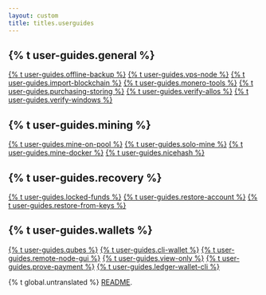 ```yaml
---
layout: custom
title: titles.userguides
---
```

<div class="guides">
    <section class="container">
        <div class="row">
            <div class="left half no-pad-sm col-lg-6 col-md-6 col-sm-12 col-xs-12">
                <div class="info-block">
                    <div class="row center-xs">
                        <div class="col">
                            <h2>{% t user-guides.general %}</h2>
                        </div>
                    </div>
                    <div class="row start-xs">
                        <p>
                            <a href="{{site.baseurl}}/resources/user-guides/Offline_Backup.html">{% t user-guides.offline-backup %}</a>
                            <a href="{{site.baseurl}}/resources/user-guides/vps_run_node.html">{% t user-guides.vps-node %}</a>
                            <a href="{{site.baseurl}}/resources/user-guides/importing_blockchain.html">{% t user-guides.import-blockchain %}</a>
                            <a href="{{site.baseurl}}/resources/user-guides/monero_tools.html">{% t user-guides.monero-tools %}</a>
                            <a href="{{site.baseurl}}/resources/user-guides/securely_purchase.html">{% t user-guides.purchasing-storing %}</a>
                            <a href="{{site.baseurl}}/resources/user-guides/verification-allos-advanced.html">{% t user-guides.verify-allos %}</a>
                            <a href="{{site.baseurl}}/resources/user-guides/verification-windows-beginner.html">{% t user-guides.verify-windows %}</a>
                        </p>
                    </div>
                </div>
            </div>
            <div class="right half col-lg-6 col-md-6 col-sm-12 col-xs-12">
                <div class="info-block">
                    <div class="row center-xs">
                        <div class="col">
                            <h2>{% t user-guides.mining %}</h2>
                        </div>
                    </div>
                    <div class="row start-xs">
                        <p>
                            <a href="{{site.baseurl}}/resources/user-guides/mine-to-pool.html">{% t user-guides.mine-on-pool %}</a>
                            <a href="{{site.baseurl}}/resources/user-guides/solo_mine_GUI.html">{% t user-guides.solo-mine %}</a>
                            <a href="{{site.baseurl}}/resources/user-guides/mining_with_xmrig_and_docker.html">{% t user-guides.mine-docker %}</a>
                            <a href="{{site.baseurl}}/resources/user-guides/How-to-mine-Monero-XMR-without-a-mining-equipment.html">{% t user-guides.nicehash %}</a>
                        </p>
                    </div>
                </div>
            </div>
        </div>
    </section>
    <section class="container">
        <div class="row">
            <div class="left half no-pad-sm col-lg-6 col-md-6 col-sm-12 col-xs-12">
                <div class="info-block">
                    <div class="row center-xs">
                        <div class="col">
                            <h2>{% t user-guides.recovery %}</h2>
                        </div>
                    </div>
                    <div class="row start-xs">
                        <p>
                            <a href="{{site.baseurl}}/resources/user-guides/howto_fix_stuck_funds.html">{% t user-guides.locked-funds %}</a>
                            <a href="{{site.baseurl}}/resources/user-guides/restore_account.html">{% t user-guides.restore-account %}</a>
                            <a href="{{site.baseurl}}/resources/user-guides/restore_from_keys.html">{% t user-guides.restore-from-keys %}</a>
                        </p>
                    </div>
                </div>
            </div>
            <div class="right half col-lg-6 col-md-6 col-sm-12 col-xs-12">
                <div class="info-block">
                    <div class="row center-xs">
                        <div class="col">
                            <h2>{% t user-guides.wallets %}</h2>
                        </div>
                    </div>
                    <div class="row start-xs">
                        <p>
                            <a href="{{site.baseurl}}/resources/user-guides/cli_wallet_daemon_isolation_qubes_whonix.html">{% t user-guides.qubes %}</a>
                            <a href="{{site.baseurl}}/resources/user-guides/monero-wallet-cli.html">{% t user-guides.cli-wallet %}</a>
                            <a href="{{site.baseurl}}/resources/user-guides/remote_node_gui.html">{% t user-guides.remote-node-gui %}</a>
                            <a href="{{site.baseurl}}/resources/user-guides/view_only.html">{% t user-guides.view-only %}</a>
                            <a href="{{site.baseurl}}/resources/user-guides/prove-payment.html">{% t user-guides.prove-payment %}</a>
                            <a href="{{site.baseurl}}/resources/user-guides/ledger-wallet-cli.html">{% t user-guides.ledger-wallet-cli %}</a>
                        </p>
                    </div>
                </div>
            </div>
        </div>
    </section>
</div>

<div class="untranslated {% t user-guides.translated %}">
    <p>{% t global.untranslated %} <a class="untranslated-link" href="https://github.com/monero-project/monero-site/blob/master/README.md">README</a>.</p>
</div>